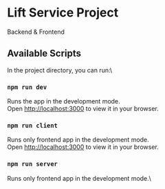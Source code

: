 # Lift Service Project

Backend & Frontend

## Available Scripts

In the project directory, you can run:\

### `npm run dev`

Runs the app in the development mode.\
Open [http://localhost:3000](http://localhost:3000) to view it in your browser.

### `npm run client`

Runs only frontend app in the development mode.\
Open [http://localhost:3000](http://localhost:3000) to view it in your browser.

### `npm run server`

Runs only frontend app in the development mode.\
